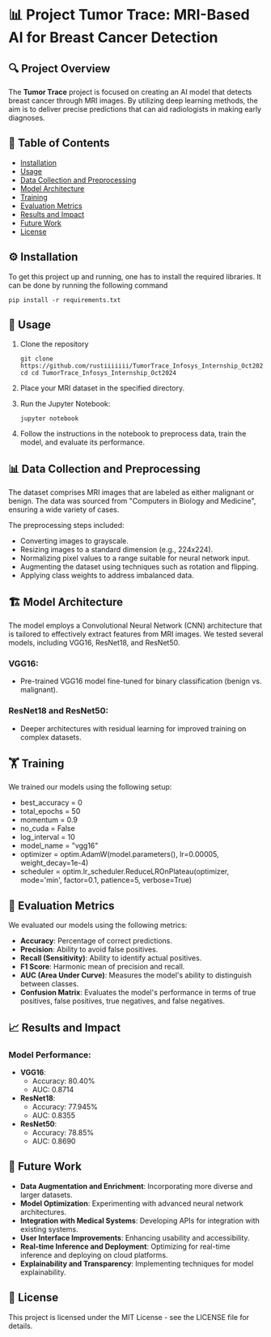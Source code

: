 # 📊 Project Tumor Trace: MRI-Based AI for Breast Cancer Detection

## 🔍 Project Overview
The **Tumor Trace** project is focused on creating an AI model that detects breast cancer through MRI images. By utilizing deep learning methods, the aim is to deliver precise predictions that can aid radiologists in making early diagnoses.

## 📑 Table of Contents
- [Installation](#installation)
- [Usage](#usage)
- [Data Collection and Preprocessing](#data-collection-and-preprocessing)
- [Model Architecture](#model-architecture)
- [Training](#training)
- [Evaluation Metrics](#evaluation-metrics)
- [Results and Impact](#results-and-impact)
- [Future Work](#future-work)
- [License](#license)

## ⚙️ Installation
To get this project up and running, one has to install the required libraries. It can be done by running the following command

```shell
pip install -r requirements.txt
```

## 🚀 Usage
1. Clone the repository
    ```shell
    git clone https://github.com/rustiiiiiii/TumorTrace_Infosys_Internship_Oct2024.git
    cd cd TumorTrace_Infosys_Internship_Oct2024
    ```

2. Place your MRI dataset in the specified directory.

3. Run the Jupyter Notebook:
    ```shell
    jupyter notebook
    ```

4. Follow the instructions in the notebook to preprocess data, train the model, and evaluate its performance.

## 📊 Data Collection and Preprocessing
The dataset comprises MRI images that are labeled as either malignant or benign. The data was sourced from  "Computers in Biology and Medicine", ensuring a wide variety of cases.

The preprocessing steps included:
- Converting images to grayscale.
- Resizing images to a standard dimension (e.g., 224x224).
- Normalizing pixel values to a range suitable for neural network input.
- Augmenting the dataset using techniques such as rotation and flipping.
- Applying class weights to address imbalanced data.

## 🏗️ Model Architecture
The model employs a Convolutional Neural Network (CNN) architecture that is tailored to effectively extract features from MRI images. We tested several models, including VGG16, ResNet18, and ResNet50.

### VGG16:
- Pre-trained VGG16 model fine-tuned for binary classification (benign vs. malignant).

### ResNet18 and ResNet50:
- Deeper architectures with residual learning for improved training on complex datasets.

## 🏋️ Training
We trained our models using the following setup:
- best_accuracy = 0
- total_epochs = 50
- momentum = 0.9
- no_cuda = False
- log_interval = 10
- model_name = "vgg16"
- optimizer = optim.AdamW(model.parameters(), lr=0.00005, weight_decay=1e-4)
- scheduler = optim.lr_scheduler.ReduceLROnPlateau(optimizer, mode='min', factor=0.1, patience=5, verbose=True)

## 📏 Evaluation Metrics
We evaluated our models using the following metrics:
- **Accuracy**: Percentage of correct predictions.
- **Precision**: Ability to avoid false positives.
- **Recall (Sensitivity)**: Ability to identify actual positives.
- **F1 Score**: Harmonic mean of precision and recall.
- **AUC (Area Under Curve)**: Measures the model's ability to distinguish between classes.
- **Confusion Matrix**: Evaluates the model's performance in terms of true positives, false positives, true negatives, and false negatives.

## 📈 Results and Impact
### Model Performance:
- **VGG16**:
    - Accuracy: 80.40%
    - AUC: 0.8714
- **ResNet18**:
    - Accuracy: 77.945%
    - AUC: 0.8355
- **ResNet50**:
    - Accuracy: 78.85%
    - AUC: 0.8690

## 🔮 Future Work
- **Data Augmentation and Enrichment**: Incorporating more diverse and larger datasets.
- **Model Optimization**: Experimenting with advanced neural network architectures.
- **Integration with Medical Systems**: Developing APIs for integration with existing systems.
- **User Interface Improvements**: Enhancing usability and accessibility.
- **Real-time Inference and Deployment**: Optimizing for real-time inference and deploying on cloud platforms.
- **Explainability and Transparency**: Implementing techniques for model explainability.

## 📜 License
This project is licensed under the MIT License - see the LICENSE file for details.
